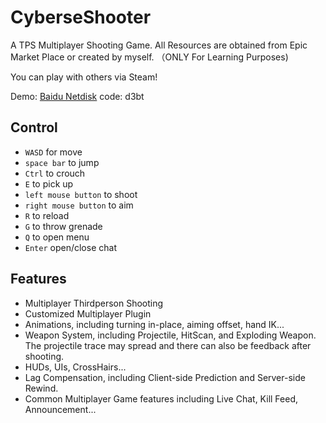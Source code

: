 # CyberseShooter
A TPS Multiplayer Shooting Game. All Resources are obtained from Epic Market Place or created by myself.
（ONLY For Learning Purposes)

You can play with others via Steam!

Demo: [Baidu Netdisk](https://pan.baidu.com/s/1k2mVJLTNMK5TOF8hjGQN2Q) code: d3bt

## Control
+ `WASD` for move
+ `space bar` to jump
+ `Ctrl` to crouch
+ `E` to pick up
+ `left mouse button` to shoot
+ `right mouse button` to aim
+ `R` to reload
+ `G` to throw grenade
+ `Q` to open menu
+ `Enter` open/close chat

## Features
+ Multiplayer Thirdperson Shooting
+ Customized Multiplayer Plugin
+ Animations, including turning in-place, aiming offset, hand IK...
+ Weapon System, including Projectile, HitScan, and Exploding Weapon. The projectile trace may spread and there can also be feedback after shooting.
+ HUDs, UIs, CrossHairs...
+ Lag Compensation, including Client-side Prediction and Server-side Rewind.
+ Common Multiplayer Game features including Live Chat, Kill Feed, Announcement...
